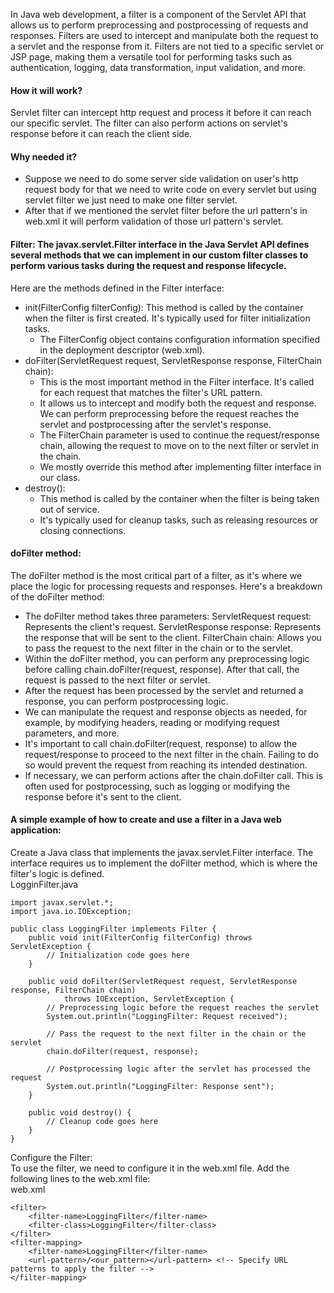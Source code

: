 In Java web development, a filter is a component of the Servlet API that allows us to perform preprocessing and postprocessing of requests and responses. Filters are used to intercept and manipulate both the request to a servlet and the response from it.
Filters are not tied to a specific servlet or JSP page, making them a versatile tool for performing tasks such as authentication, logging, data transformation, input validation, and more.

#### How it will work?
Servlet filter can intercept http request and process it before it can reach our specific servlet. The filter can also perform actions on servlet's response before it can reach the client side.

#### Why needed it?
* Suppose we need to do some server side validation on user's http request body for that we need to write code on every servlet but using servlet filter we just need to make one filter servlet.
* After that if we mentioned the servlet filter before the url pattern's in web.xml it will perform validation of those url pattern's servlet.

#### Filter: The javax.servlet.Filter interface in the Java Servlet API defines several methods that we can implement in our custom filter classes to perform various tasks during the request and response lifecycle. 
Here are the methods defined in the Filter interface:
* init(FilterConfig filterConfig): This method is called by the container when the filter is first created. It's typically used for filter initialization tasks.
  * The FilterConfig object contains configuration information specified in the deployment descriptor (web.xml).
* doFilter(ServletRequest request, ServletResponse response, FilterChain chain):
  * This is the most important method in the Filter interface. It's called for each request that matches the filter's URL pattern.
  * It allows us to intercept and modify both the request and response. We can perform preprocessing before the request reaches the servlet and postprocessing after the servlet's response.
  * The FilterChain parameter is used to continue the request/response chain, allowing the request to move on to the next filter or servlet in the chain.
  * We mostly override this method after implementing filter interface in our class.
* destroy():
  * This method is called by the container when the filter is being taken out of service.
  * It's typically used for cleanup tasks, such as releasing resources or closing connections.

 #### doFilter method:
The doFilter method is the most critical part of a filter, as it's where we place the logic for processing requests and responses. Here's a breakdown of the doFilter method:
* The doFilter method takes three parameters:
        ServletRequest request: Represents the client's request.
        ServletResponse response: Represents the response that will be sent to the client.
        FilterChain chain: Allows you to pass the request to the next filter in the chain or to the servlet.
* Within the doFilter method, you can perform any preprocessing logic before calling chain.doFilter(request, response). After that call, the request is passed to the next filter or servlet.
* After the request has been processed by the servlet and returned a response, you can perform postprocessing logic.
* We can manipulate the request and response objects as needed, for example, by modifying headers, reading or modifying request parameters, and more.
* It's important to call chain.doFilter(request, response) to allow the request/response to proceed to the next filter in the chain. Failing to do so would prevent the request from reaching its intended destination.
* If necessary, we can perform actions after the chain.doFilter call. This is often used for postprocessing, such as logging or modifying the response before it's sent to the client.

#### A simple example of how to create and use a filter in a Java web application:
Create a Java class that implements the javax.servlet.Filter interface. The interface requires us to implement the doFilter method, which is where the filter's logic is defined.  
LogginFilter.java
```
import javax.servlet.*;
import java.io.IOException;

public class LoggingFilter implements Filter {
    public void init(FilterConfig filterConfig) throws ServletException {
        // Initialization code goes here
    }

    public void doFilter(ServletRequest request, ServletResponse response, FilterChain chain)
            throws IOException, ServletException {
        // Preprocessing logic before the request reaches the servlet
        System.out.println("LoggingFilter: Request received");

        // Pass the request to the next filter in the chain or the servlet
        chain.doFilter(request, response);

        // Postprocessing logic after the servlet has processed the request
        System.out.println("LoggingFilter: Response sent");
    }

    public void destroy() {
        // Cleanup code goes here
    }
}

```
Configure the Filter:  
To use the filter, we need to configure it in the web.xml file. Add the following lines to the web.xml file:  
web.xml
```
<filter>
    <filter-name>LoggingFilter</filter-name>
    <filter-class>LoggingFilter</filter-class>
</filter>
<filter-mapping>
    <filter-name>LoggingFilter</filter-name>
    <url-pattern>/<our_pattern></url-pattern> <!-- Specify URL patterns to apply the filter -->
</filter-mapping>

```

